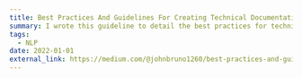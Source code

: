 ```yaml
---
title: Best Practices And Guidelines For Creating Technical Documentation
summary: I wrote this guideline to detail the best practices for technical documentation writing. This was my first piece of content I posted on Medium.
tags:
  - NLP
date: 2022-01-01
external_link: https://medium.com/@johnbruno1260/best-practices-and-guidelines-for-creating-technical-documentation-12341a7d35c9
---
```

